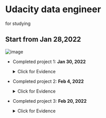 # Udacity data engineer
for studying

## Start from Jan 28,2022
![image](https://user-images.githubusercontent.com/39981269/154826817-fd7dca29-6695-4dc1-b713-1bb4dc76e170.png)

- Completed project 1: **Jan 30, 2022** 
    <details><summary>Click for Evidence</summary>
    <p>

    ![image](https://user-images.githubusercontent.com/39981269/151736670-40ffa935-e71f-4ab2-8757-9d43a62c9196.png)

    ![review udacity com_](https://user-images.githubusercontent.com/39981269/151736579-cac74d42-4980-404f-a362-583dcb28c5d4.png)

    - Code review
    ![review udacity com_ (1)](https://user-images.githubusercontent.com/39981269/151736765-0020ac29-ed22-4188-bc92-5d54df83643e.png)

    </p>
    </details>
    
 - Completed project 2: **Feb 4, 2022** 
    <details><summary>Click for Evidence</summary>
    <p>

    ![image](https://user-images.githubusercontent.com/39981269/152457867-6803c84b-36c2-4222-a5cc-624b0e25fc41.png)

    ![review udacity com_ (3)](https://user-images.githubusercontent.com/39981269/152457916-37f25578-66cf-4ec8-8d29-b0d33943a70e.png)


    - Code review
    ![review udacity com_ (4)](https://user-images.githubusercontent.com/39981269/152458022-82285680-30b2-4064-88ea-de82667b4e7e.png)
    
    </p>
    </details>
    
- Completed project 3: **Feb 20, 2022** 
    <details><summary>Click for Evidence</summary>
    <p>

    ![image](https://user-images.githubusercontent.com/39981269/154826796-b74c584f-60e2-4135-814e-bb276bff95d6.png)

    - Code review
    ![review udacity com__utm_campaign=ret_000_auto_ndxxx_submission-reviewed utm_source=blueshift utm_medium=email utm_content=trigger_enterprise_eng_3001_submission_reviewed bsft_clkid=2fe7e14a-319e-42ae-a2a9-89ae34a8](https://user-images.githubusercontent.com/39981269/154826779-660ea9b0-3b2a-4ef9-a1cf-6ea4bb7469d9.png)

    </p>
    </details>
